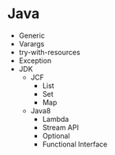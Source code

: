 # Java

- Generic
- Varargs
- try-with-resources
- Exception
- JDK
  - JCF
    - List
    - Set
    - Map
  - Java8
    - Lambda
    - Stream API
    - Optional
    - Functional Interface
